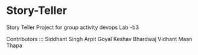 # Story-Teller
Story Teller Project for group activity devops Lab -b3

Contributors :::
Siddhant Singh
Arpit Goyal
Keshav Bhardwaj
Vidhant Maan Thapa

